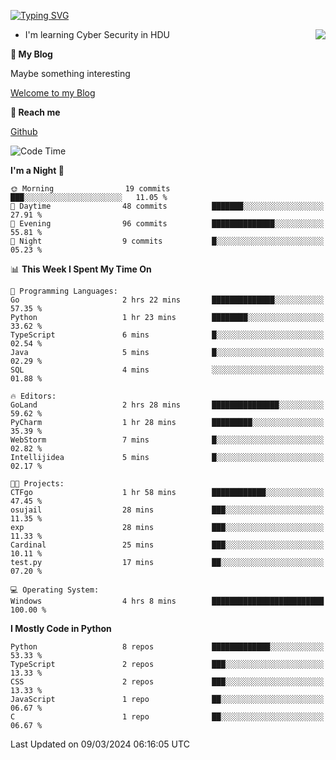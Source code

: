 [![Typing SVG](https://readme-typing-svg.herokuapp.com?font=Fira+Code&pause=1000&random=false&width=450&height=60&lines=Hello+%F0%9F%91%8B%F0%9F%8F%BB;I'm+JBNRZ)](https://git.io/typing-svg)

<a href="#">
  <img align="right" src="https://github-readme-stats.vercel.app/api?username=JBNRZ&show_icons=true&bg_color=15,f2f7fd,E0EAFC" />
</a>

- I'm learning Cyber Security in HDU

 **🌱 My Blog**

Maybe something interesting

[Welcome to my Blog](https://jbnrz.com.cn/)

 **💬 Reach me** 

[Github](https://github.com/JBNRZ)


<!--START_SECTION:waka-->
![Code Time](http://img.shields.io/badge/Code%20Time-361%20hrs%2014%20mins-blue)

**I'm a Night 🦉** 

```text
🌞 Morning                19 commits          ███░░░░░░░░░░░░░░░░░░░░░░   11.05 % 
🌆 Daytime                48 commits          ███████░░░░░░░░░░░░░░░░░░   27.91 % 
🌃 Evening                96 commits          ██████████████░░░░░░░░░░░   55.81 % 
🌙 Night                  9 commits           █░░░░░░░░░░░░░░░░░░░░░░░░   05.23 % 
```


📊 **This Week I Spent My Time On** 

```text
💬 Programming Languages: 
Go                       2 hrs 22 mins       ██████████████░░░░░░░░░░░   57.35 % 
Python                   1 hr 23 mins        ████████░░░░░░░░░░░░░░░░░   33.62 % 
TypeScript               6 mins              █░░░░░░░░░░░░░░░░░░░░░░░░   02.54 % 
Java                     5 mins              █░░░░░░░░░░░░░░░░░░░░░░░░   02.29 % 
SQL                      4 mins              ░░░░░░░░░░░░░░░░░░░░░░░░░   01.88 % 

🔥 Editors: 
GoLand                   2 hrs 28 mins       ███████████████░░░░░░░░░░   59.62 % 
PyCharm                  1 hr 28 mins        █████████░░░░░░░░░░░░░░░░   35.39 % 
WebStorm                 7 mins              █░░░░░░░░░░░░░░░░░░░░░░░░   02.82 % 
Intellijidea             5 mins              █░░░░░░░░░░░░░░░░░░░░░░░░   02.17 % 

🐱‍💻 Projects: 
CTFgo                    1 hr 58 mins        ████████████░░░░░░░░░░░░░   47.45 % 
osujail                  28 mins             ███░░░░░░░░░░░░░░░░░░░░░░   11.35 % 
exp                      28 mins             ███░░░░░░░░░░░░░░░░░░░░░░   11.33 % 
Cardinal                 25 mins             ███░░░░░░░░░░░░░░░░░░░░░░   10.11 % 
test.py                  17 mins             ██░░░░░░░░░░░░░░░░░░░░░░░   07.20 % 

💻 Operating System: 
Windows                  4 hrs 8 mins        █████████████████████████   100.00 % 
```

**I Mostly Code in Python** 

```text
Python                   8 repos             █████████████░░░░░░░░░░░░   53.33 % 
TypeScript               2 repos             ███░░░░░░░░░░░░░░░░░░░░░░   13.33 % 
CSS                      2 repos             ███░░░░░░░░░░░░░░░░░░░░░░   13.33 % 
JavaScript               1 repo              ██░░░░░░░░░░░░░░░░░░░░░░░   06.67 % 
C                        1 repo              ██░░░░░░░░░░░░░░░░░░░░░░░   06.67 % 
```




 Last Updated on 09/03/2024 06:16:05 UTC
<!--END_SECTION:waka-->
